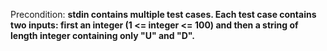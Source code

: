Precondition: **stdin contains multiple test cases. Each test case contains two inputs: first an integer (1 <= integer <= 100) and then a string of length integer containing only "U" and "D".**